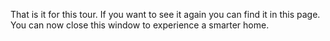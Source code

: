 That is it for this tour. If you want to see it again you can find it in this page. You can now close this window to experience a smarter home.
